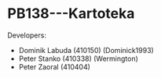# PB138---Kartoteka
Developers:
  * Dominik Labuda (410150) (Dominick1993)
  * Peter Stanko (410338) (Wermington)
  * Peter Zaoral (410404)
